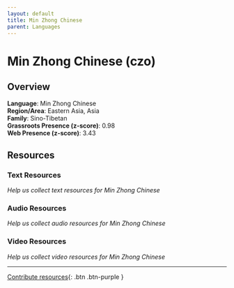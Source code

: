 ```yaml
---
layout: default
title: Min Zhong Chinese
parent: Languages
---
```


# Min Zhong Chinese (czo)

## Overview

**Language**: Min Zhong Chinese  
**Region/Area**: Eastern Asia, Asia  
**Family**: Sino-Tibetan  
**Grassroots Presence (z-score)**: 0.98  
**Web Presence (z-score)**: 3.43  

## Resources

### Text Resources
*Help us collect text resources for Min Zhong Chinese*

### Audio Resources
*Help us collect audio resources for Min Zhong Chinese*

### Video Resources
*Help us collect video resources for Min Zhong Chinese*

---

[Contribute resources](https://forms.office.com/e/1SfLJx3u1r){: .btn .btn-purple }
